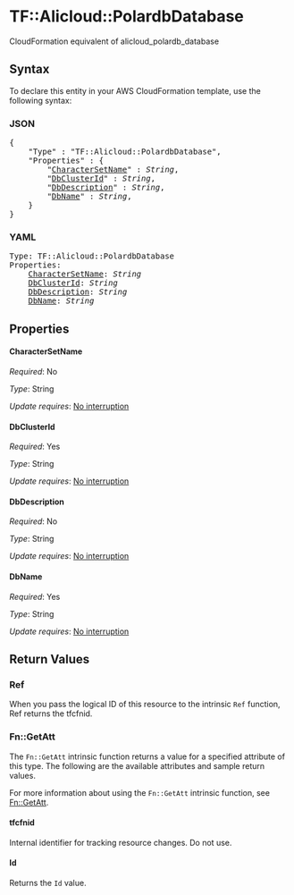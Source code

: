 # TF::Alicloud::PolardbDatabase

CloudFormation equivalent of alicloud_polardb_database

## Syntax

To declare this entity in your AWS CloudFormation template, use the following syntax:

### JSON

<pre>
{
    "Type" : "TF::Alicloud::PolardbDatabase",
    "Properties" : {
        "<a href="#charactersetname" title="CharacterSetName">CharacterSetName</a>" : <i>String</i>,
        "<a href="#dbclusterid" title="DbClusterId">DbClusterId</a>" : <i>String</i>,
        "<a href="#dbdescription" title="DbDescription">DbDescription</a>" : <i>String</i>,
        "<a href="#dbname" title="DbName">DbName</a>" : <i>String</i>,
    }
}
</pre>

### YAML

<pre>
Type: TF::Alicloud::PolardbDatabase
Properties:
    <a href="#charactersetname" title="CharacterSetName">CharacterSetName</a>: <i>String</i>
    <a href="#dbclusterid" title="DbClusterId">DbClusterId</a>: <i>String</i>
    <a href="#dbdescription" title="DbDescription">DbDescription</a>: <i>String</i>
    <a href="#dbname" title="DbName">DbName</a>: <i>String</i>
</pre>

## Properties

#### CharacterSetName

_Required_: No

_Type_: String

_Update requires_: [No interruption](https://docs.aws.amazon.com/AWSCloudFormation/latest/UserGuide/using-cfn-updating-stacks-update-behaviors.html#update-no-interrupt)

#### DbClusterId

_Required_: Yes

_Type_: String

_Update requires_: [No interruption](https://docs.aws.amazon.com/AWSCloudFormation/latest/UserGuide/using-cfn-updating-stacks-update-behaviors.html#update-no-interrupt)

#### DbDescription

_Required_: No

_Type_: String

_Update requires_: [No interruption](https://docs.aws.amazon.com/AWSCloudFormation/latest/UserGuide/using-cfn-updating-stacks-update-behaviors.html#update-no-interrupt)

#### DbName

_Required_: Yes

_Type_: String

_Update requires_: [No interruption](https://docs.aws.amazon.com/AWSCloudFormation/latest/UserGuide/using-cfn-updating-stacks-update-behaviors.html#update-no-interrupt)

## Return Values

### Ref

When you pass the logical ID of this resource to the intrinsic `Ref` function, Ref returns the tfcfnid.

### Fn::GetAtt

The `Fn::GetAtt` intrinsic function returns a value for a specified attribute of this type. The following are the available attributes and sample return values.

For more information about using the `Fn::GetAtt` intrinsic function, see [Fn::GetAtt](https://docs.aws.amazon.com/AWSCloudFormation/latest/UserGuide/intrinsic-function-reference-getatt.html).

#### tfcfnid

Internal identifier for tracking resource changes. Do not use.

#### Id

Returns the <code>Id</code> value.

